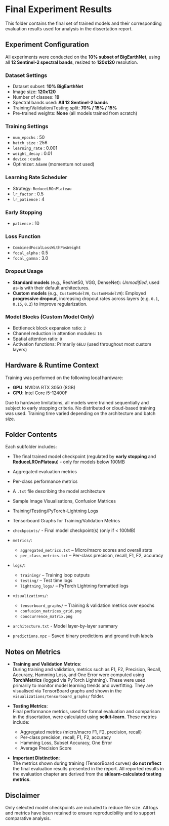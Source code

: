 # Final Experiment Results

This folder contains the final set of trained models and their corresponding evaluation results used for analysis in the dissertation report.

## Experiment Configuration

All experiments were conducted on the **10% subset of BigEarthNet**, using all **12 Sentinel-2 spectral bands**, resized to **120x120** resolution.

### Dataset Settings
- Dataset subset: **10% BigEarthNet**
- Image size: **120x120**
- Number of classes: **19**
- Spectral bands used: **All 12 Sentinel-2 bands**
- Training/Validation/Testing split: **70% / 15% / 15%**
- Pre-trained weights: **None** (all models trained from scratch)

### Training Settings
- `num_epochs`    : 50  
- `batch_size`    : 256  
- `learning_rate` : 0.001  
- `weight_decay`  : 0.01  
- `device`        : cuda  
- Optimizer: `AdamW` (momentum not used)

### Learning Rate Scheduler
- Strategy: `ReduceLROnPlateau`  
- `lr_factor`     : 0.5  
- `lr_patience`   : 4  

### Early Stopping
- `patience`      : 10  

### Loss Function
- `CombinedFocalLossWithPosWeight`
- `focal_alpha`   : 0.5  
- `focal_gamma`   : 3.0  

### Dropout Usage
- **Standard models** (e.g., ResNet50, VGG, DenseNet): *Unmodified*, used as-is with their default architectures.
- **Custom models** (e.g., `CustomModelV6`, `CustomModelV9`): Employed **progressive dropout**, increasing dropout rates across layers (e.g. `0.1`, `0.15`, `0.2`) to improve regularization.

### Model Blocks (Custom Model Only)
- Bottleneck block expansion ratio: `2`
- Channel reduction in attention modules: `16`
- Spatial attention ratio: `8`
- Activation functions: Primarily `GELU` (used throughout most custom layers)

## Hardware & Runtime Context

Training was performed on the following local hardware:
- **GPU**: NVIDIA RTX 3050 (8GB)
- **CPU**: Intel Core i5-12400F

Due to hardware limitations, all models were trained sequentially and subject to early stopping criteria. No distributed or cloud-based training was used. Training time varied depending on the architecture and batch size.

## Folder Contents

Each subfolder includes:
- The final trained model checkpoint (regulated by **early stopping** and **ReduceLROnPlateau**) - only for models below 100MB
- Aggregated evaluation metrics
- Per-class performance metrics
- A `.txt` file describing the model architecture
- Sample Image Visualisations, Confusion Matrices
- Training/Testing/PyTorch-Lightning Logs
- Tensorboard Graphs for Training/Validation Metrics

- `checkpoints/` - Final model checkpoint(s) (only if < 100MB)
- `metrics/`: 
  - `aggregated_metrics.txt` – Micro/macro scores and overall stats  
  - `per_class_metrics.txt` – Per-class precision, recall, F1, F2, accuracy
- `logs/`:
  - `training/` – Training loop outputs  
  - `testing/` – Test time logs 
  - `lightning_logs/` – PyTorch Lightning formatted logs
- `visualizations/`:
  - `tensorboard_graphs/` – Training & validation metrics over epochs
  - `confusion_matrices_grid.png`
  - `cooccurrence_matrix.png`
- `architecture.txt` - Model layer-by-layer summary
- `predictions.npz` – Saved binary predictions and ground truth labels

## Notes on Metrics

- **Training and Validation Metrics**:  
  During training and validation, metrics such as F1, F2, Precision, Recall, Accuracy, Hamming Loss, and One Error were computed using **TorchMetrics** (logged via PyTorch Lightning). These were used primarily to monitor model learning trends and overfitting. They are visualised via TensorBoard graphs and shown in the `visualizations/tensorboard_graphs/` folder.

- **Testing Metrics**:  
  Final performance metrics, used for formal evaluation and comparison in the dissertation, were calculated using **scikit-learn**. These metrics include:
  - Aggregated metrics (micro/macro F1, F2, precision, recall)
  - Per-class precision, recall, F1, F2, accuracy
  - Hamming Loss, Subset Accuracy, One Error
  - Average Precision Score

- **Important Distinction**:  
  The metrics shown during training (TensorBoard curves) **do not reflect** the final evaluation results presented in the report. All reported results in the evaluation chapter are derived from the **sklearn-calculated testing metrics**.

## Disclaimer
Only selected model checkpoints are included to reduce file size. All logs and metrics have been retained to ensure reproducibility and to support comparative analysis.

